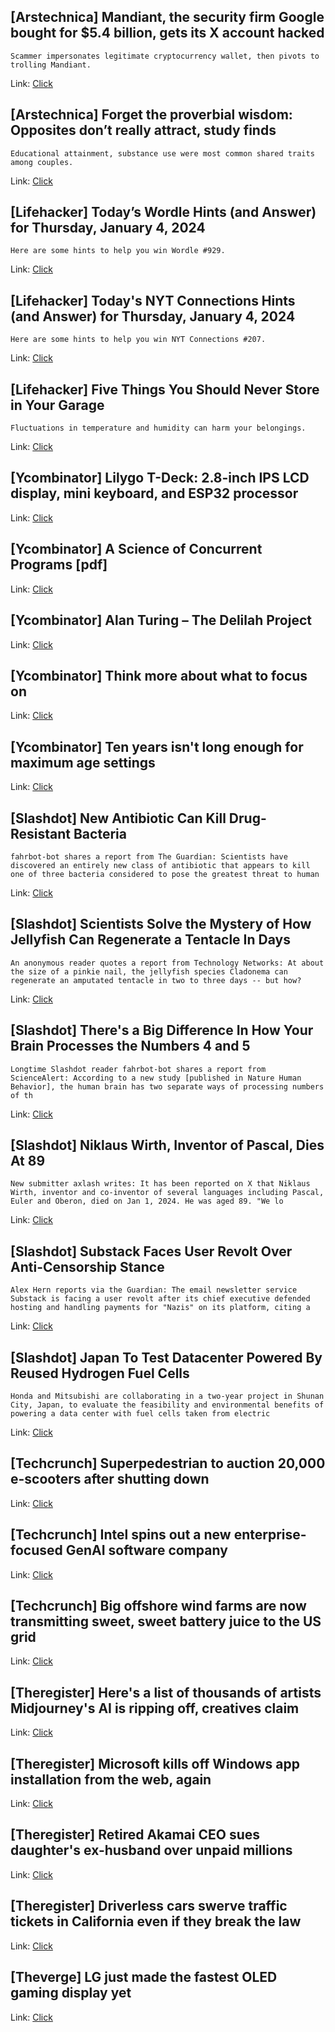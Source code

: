 ## [Arstechnica] Mandiant, the security firm Google bought for $5.4 billion, gets its X account hacked
```
Scammer impersonates legitimate cryptocurrency wallet, then pivots to trolling Mandiant.
```

Link: [Click](https://arstechnica.com/?p=1993618)

## [Arstechnica] Forget the proverbial wisdom: Opposites don’t really attract, study finds
```
Educational attainment, substance use were most common shared traits among couples.
```

Link: [Click](https://arstechnica.com/?p=1992842)

## [Lifehacker] Today’s Wordle Hints (and Answer) for Thursday, January 4, 2024
```
Here are some hints to help you win Wordle #929.
```

Link: [Click](https://lifehacker.com/entertainment/wordle-answer-today-january-4-2024)

## [Lifehacker] Today's NYT Connections Hints (and Answer) for Thursday, January 4, 2024
```
Here are some hints to help you win NYT Connections #207.
```

Link: [Click](https://lifehacker.com/entertainment/nyt-connections-answer-today-january-4-2024)

## [Lifehacker] Five Things You Should Never Store in Your Garage
```
Fluctuations in temperature and humidity can harm your belongings.
```

Link: [Click](https://lifehacker.com/home/never-store-these-things-in-your-garage)

## [Ycombinator] Lilygo T-Deck: 2.8-inch IPS LCD display, mini keyboard, and ESP32 processor
Link: [Click](https://www.lilygo.cc/products/t-deck)

## [Ycombinator] A Science of Concurrent Programs [pdf]
Link: [Click](https://lamport.azurewebsites.net/tla/science.pdf)

## [Ycombinator] Alan Turing – The Delilah Project
Link: [Click](https://www.bonhams.com/auction/28322/lot/45/turing-alan-the-delilah-project-the-papers-of-alan-turing-and-donald-bayley-relating-to-the-delilah-project/)

## [Ycombinator] Think more about what to focus on
Link: [Click](https://www.henrikkarlsson.xyz/p/multi-armed-bandit)

## [Ycombinator] Ten years isn't long enough for maximum age settings
Link: [Click](https://utcc.utoronto.ca/~cks/space/blog/sysadmin/TenYearsNotLongEnough)

## [Slashdot] New Antibiotic Can Kill Drug-Resistant Bacteria
```
fahrbot-bot shares a report from The Guardian: Scientists have discovered an entirely new class of antibiotic that appears to kill one of three bacteria considered to pose the greatest threat to human
```

Link: [Click](https://science.slashdot.org/story/24/01/04/0135245/new-antibiotic-can-kill-drug-resistant-bacteria?utm_source=rss1.0mainlinkanon&utm_medium=feed)

## [Slashdot] Scientists Solve the Mystery of How Jellyfish Can Regenerate a Tentacle In Days
```
An anonymous reader quotes a report from Technology Networks: At about the size of a pinkie nail, the jellyfish species Cladonema can regenerate an amputated tentacle in two to three days -- but how? 
```

Link: [Click](https://science.slashdot.org/story/24/01/03/2313232/scientists-solve-the-mystery-of-how-jellyfish-can-regenerate-a-tentacle-in-days?utm_source=rss1.0mainlinkanon&utm_medium=feed)

## [Slashdot] There's a Big Difference In How Your Brain Processes the Numbers 4 and 5
```
Longtime Slashdot reader fahrbot-bot shares a report from ScienceAlert: According to a new study [published in Nature Human Behavior], the human brain has two separate ways of processing numbers of th
```

Link: [Click](https://science.slashdot.org/story/24/01/03/235200/theres-a-big-difference-in-how-your-brain-processes-the-numbers-4-and-5?utm_source=rss1.0mainlinkanon&utm_medium=feed)

## [Slashdot] Niklaus Wirth, Inventor of Pascal, Dies At 89
```
New submitter axlash writes: It has been reported on X that Niklaus Wirth, inventor and co-inventor of several languages including Pascal, Euler and Oberon, died on Jan 1, 2024. He was aged 89. "We lo
```

Link: [Click](https://developers.slashdot.org/story/24/01/04/0126247/niklaus-wirth-inventor-of-pascal-dies-at-89?utm_source=rss1.0mainlinkanon&utm_medium=feed)

## [Slashdot] Substack Faces User Revolt Over Anti-Censorship Stance
```
Alex Hern reports via the Guardian: The email newsletter service Substack is facing a user revolt after its chief executive defended hosting and handling payments for "Nazis" on its platform, citing a
```

Link: [Click](https://yro.slashdot.org/story/24/01/03/2256240/substack-faces-user-revolt-over-anti-censorship-stance?utm_source=rss1.0mainlinkanon&utm_medium=feed)

## [Slashdot] Japan To Test Datacenter Powered By Reused Hydrogen Fuel Cells
```
Honda and Mitsubishi are collaborating in a two-year project in Shunan City, Japan, to evaluate the feasibility and environmental benefits of powering a data center with fuel cells taken from electric
```

Link: [Click](https://hardware.slashdot.org/story/24/01/03/2250210/japan-to-test-datacenter-powered-by-reused-hydrogen-fuel-cells?utm_source=rss1.0mainlinkanon&utm_medium=feed)

## [Techcrunch] Superpedestrian to auction 20,000 e-scooters after shutting down
Link: [Click](https://techcrunch.com/2024/01/03/superpedestrian-scooter-auction-shutting-down/)

## [Techcrunch] Intel spins out a new enterprise-focused GenAI software company
Link: [Click](https://techcrunch.com/2024/01/03/intel-spins-out-a-new-enterprise-focused-gen-ai-software-company/)

## [Techcrunch] Big offshore wind farms are now transmitting sweet, sweet battery juice to the US grid
Link: [Click](https://techcrunch.com/2024/01/03/big-offshore-wind-farms-are-now-transmitting-sweet-sweet-battery-juice-to-the-u-s-grid/)

## [Theregister] Here's a list of thousands of artists Midjourney's AI is ripping off, creatives claim
Link: [Click](https://go.theregister.com/feed/www.theregister.com/2024/01/04/midjourney_artists_spreadsheet/)

## [Theregister] Microsoft kills off Windows app installation from the web, again
Link: [Click](https://go.theregister.com/feed/www.theregister.com/2024/01/04/microsoft_windows_app_installation/)

## [Theregister] Retired Akamai CEO sues daughter's ex-husband over unpaid millions
Link: [Click](https://go.theregister.com/feed/www.theregister.com/2024/01/03/former_akamai_ceo_lawsuit/)

## [Theregister] Driverless cars swerve traffic tickets in California even if they break the law
Link: [Click](https://go.theregister.com/feed/www.theregister.com/2024/01/02/driverless_cars_tickets/)

## [Theverge] LG just made the fastest OLED gaming display yet
Link: [Click](https://www.theverge.com/2024/1/3/24024042/lg-display-oled-480hz-oled-gaming-monitor)
